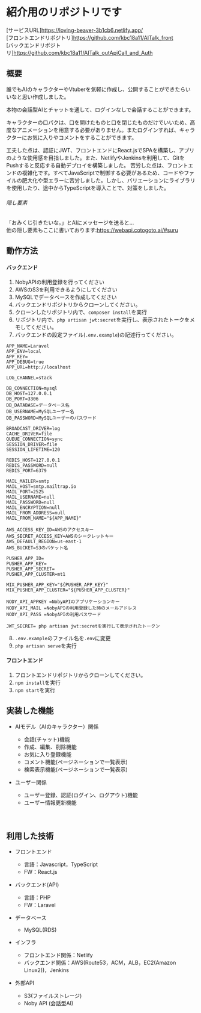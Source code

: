# 紹介用のリポジトリです  
[サービスURL]https://loving-beaver-3b1cb6.netlify.app/  
[フロントエンドリポジトリ]https://github.com/kbc18a11/AITalk_front  
[バックエンドリポジトリ]https://github.com/kbc18a11/AITalk_outApiCall_and_Auth

 
## 概要
誰でもAIのキャラクターやVtuberを気軽に作成し、公開することができたらいいなと思い作成しました。

本物の会話型AIとチャットを通して、ログインなしで会話することができます。

キャラクターの口パクは、口を開けたものと口を閉じたものだけでいいため、高度なアニメーションを用意する必要がありません。またログインすれば、キャラクターにお気に入りやコメントをすることができます。

工夫した点は、認証にJWT、フロントエンドにReact.jsでSPAを構築し、アプリのような使用感を目指しました。また、NetlifyやJenkinsを利用して、GitをPushすると反応する自動デプロイを構築しました。
苦労した点は、フロントエンドの複雑化です。すべてJavaScriptで制御する必要があるため、コードやファイルの肥大化や型エラーに苦労しました。しかし、バリエーションにライブラリを使用したり、途中からTypeScriptを導入ことで、対策をしました。

###### 隠し要素
「おみくじ引きたいな。」とAIにメッセージを送ると...  
他の隠し要素もここに書いております:https://webapi.cotogoto.ai/#suru

## 動作方法
#### バックエンド
1. NobyAPIの利用登録を行ってください
2. AWSのS3を利用できるようにしてください
3. MySQLでデータベースを作成してください
4. バックエンドリポジトリからクローンしてください。
5. クローンしたリポジトリ内で、`composer install`を実行
6. リポジトリ内で、`php artisan jwt:secret`を実行し、表示されたトークをメモしてください。
7. バックエンドの設定ファイル(`.env.example`)の記述行ってください。  
```
APP_NAME=Laravel
APP_ENV=local
APP_KEY=
APP_DEBUG=true
APP_URL=http://localhost

LOG_CHANNEL=stack

DB_CONNECTION=mysql
DB_HOST=127.0.0.1
DB_PORT=3306
DB_DATABASE=データベース名
DB_USERNAME=MySQLユーザー名
DB_PASSWORD=MySQLユーザーのパスワード

BROADCAST_DRIVER=log
CACHE_DRIVER=file
QUEUE_CONNECTION=sync
SESSION_DRIVER=file
SESSION_LIFETIME=120

REDIS_HOST=127.0.0.1
REDIS_PASSWORD=null
REDIS_PORT=6379

MAIL_MAILER=smtp
MAIL_HOST=smtp.mailtrap.io
MAIL_PORT=2525
MAIL_USERNAME=null
MAIL_PASSWORD=null
MAIL_ENCRYPTION=null
MAIL_FROM_ADDRESS=null
MAIL_FROM_NAME="${APP_NAME}"

AWS_ACCESS_KEY_ID=AWSのアクセスキー
AWS_SECRET_ACCESS_KEY=AWSのシークレットキー
AWS_DEFAULT_REGION=us-east-1
AWS_BUCKET=S3のバケット名

PUSHER_APP_ID=
PUSHER_APP_KEY=
PUSHER_APP_SECRET=
PUSHER_APP_CLUSTER=mt1

MIX_PUSHER_APP_KEY="${PUSHER_APP_KEY}"
MIX_PUSHER_APP_CLUSTER="${PUSHER_APP_CLUSTER}"

NODY_API_APPKEY =NobyAPIのアプリケーションキー
NODY_API_MAIL =NobyAPIの利用登録した時のメールアドレス
NODY_API_PASS =NobyAPIの利用パスワード

JWT_SECRET= php artisan jwt:secretを実行して表示されたトークン

```
8. `.env.example`のファイル名を`.env`に変更
9. `php artisan serve`を実行

#### フロントエンド
1. フロントエンドリポジトリからクローンしてください。
2. `npm install`を実行
3. `npm start`を実行
 
  
## 実装した機能
- AIモデル（AIのキャラクター）関係
  - 会話(チャット)機能
  - 作成、編集、削除機能
  - お気に入り登録機能
  - コメント機能(ページネーションで一覧表示)
  - 検索表示機能(ページネーションで一覧表示)
　  
   
- ユーザー関係
  - ユーザー登録、認証(ログイン、ログアウト)機能
  - ユーザー情報更新機能

　
## 利用した技術
- フロントエンド
  - 言語：Javascript，TypeScript
  - FW：React.js
  
  
- バックエンド(API)
  - 言語：PHP
  - FW：Laravel
- データベース
  - MySQL(RDS)
  
  
- インフラ
  - フロントエンド関係：Netlify
  - バックエンド関係：AWS(Route53，ACM，ALB，EC2(Amazon Linux2))，Jenkins
  
- 外部API
  - S3(ファイルストレージ)
  - Noby API (会話型AI)
